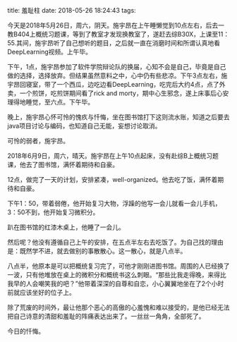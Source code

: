 
title: 羞耻柱
date: 2018-05-26 18:24:43
tags:

今天是2018年5月26日，周六，阴天。施宇昂在上午睡懒觉到10点左右，后去一教B404上概统习题课，等到了教室才发现换教室了，遂赶去综B30X，上课至11：55.其间，施宇昂听了自己想听的题目，之后就一直在消磨时间和所谓认真地看DeepLearning视频。上午毕。

下午，1点，施宇昂参加了软件学院辩论队的换届，心知不会是自己，毕竟是自己做的选择，选择放弃。但结果虽然意料之中，心中仍有些悲凉。下午3点左右，施宇昂回寝室，带了一个西瓜，边吃边看DeepLearning，吃完后大约4点，点了外卖，一个煎饼，吃煎饼期间看了rick and morty，期中心生邪念，遂上床事后心安理得地睡觉，至六点。下午毕。

晚上，施宇昂心怀可怜的愧疚与忏悔，坐在图书馆打下这则流水账，知道之后要去java项目讨论与编码，也知道自己无能，妄想讨论取消。

可怜的弱者，施宇昂。

<!--more-->



2018年6月9日，周六，晴天。施宇昂在上午10点起床，没有赴综B上概统习题课，他去了图书馆，满怀着期待和自豪。

12点，做完了一天的计划，安排紧凑，well-organized。他去吃了饭，满怀着期待和自豪。

下午1：50，带着弱倦，他开始复习大物，浮躁的他写一会儿就看一会儿手机，3：50不到，他开始复习微积分。

趴在图书馆的红漆木桌上，他睡了一会儿。

然后呢？他没有遵循自己上午的安排，在五点半左右去吃饭了。为自己找的理由是：既然学不进，就去做别的事散散心。这一散心，就是八点半。

八点半，他原本是可以把概统复习完了，可他才刚刚进图书馆。周围的人已经换了一波，只有他堆放在桌上的微积分和概统书这么刺眼。“那些比我走得晚，来得比我早的人会嘲笑我的吧？”他带着深深的自尊和自恋，小心翼翼地坐在了2个小时前就应该坐好的位子上。

除了荒废的时间外，最让他那个恶心的高傲的心羞愧和难以接受的，是他已经无法把自己诗意的清甜和羞耻的阵痛表达出来了。一丝丝一角角，全部死了。

今日的忏悔。
